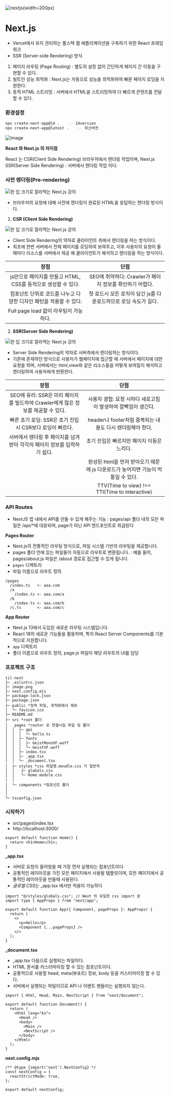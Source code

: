 ![nextjs](https://noticon-static.tammolo.com/dgggcrkxq/image/upload/v1566879300/noticon/fvty9lnsbjol5lq9u3by.svg){width=200px}

# Next.js

- Vercel에서 유지 관리하는 풀스택 웹 애플리케이션을 구축하기 위한 React 프레임워크
- SSR (Server-side Rendering) 방식

1. 페이지 라우팅 (Page Routing)
   : 별도의 설정 없이 간단하게 페이지 간 이동을 구현할 수 있다.
2. 빌트인 성능 최적화
   : Next.js는 자동으로 성능을 최적화하여 빠른 페이지 로딩을 지원한다.
3. 동적 HTML 스트리밍
   : 서버에서 HTML을 스트리밍하여 더 빠르게 콘텐츠를 전달할 수 있다.

### 환경설정

```bash
npx create-next-app@14 .    -- 14version
npx create-next-app@latest .    -- 최신버전
```

![Image](https://github.com/user-attachments/assets/82284a37-e230-45f3-a0ce-36f540aa5fc3)

**React 와 Next.js 의 차이점**

React 는 CSR(Client Side Rendering) 브라우저에서 렌더링 작업이며, Next.js SSR(Server Side Rendering) : 서버에서 렌더링 작업 이다.

### 사전 렌더링(Pre-rendering)

![한 입 크기로 잘라먹는 Next.js 강의](https://img1.daumcdn.net/thumb/R1280x0/?scode=mtistory2&fname=https%3A%2F%2Fblog.kakaocdn.net%2Fdn%2Fcymhaw%2FbtsJpJe9Y85%2FOuS2bpakkWwckWr5q6oK20%2Fimg.png)

- 브라우저의 요청에 대해 사전에 렌더링이 완료된 HTML을 응답하는 렌더링 방식이다.

1. **CSR (Client Side Rendering)**

![한 입 크기로 잘라먹는 Next.js 강의](https://img1.daumcdn.net/thumb/R1280x0/?scode=mtistory2&fname=https%3A%2F%2Fblog.kakaocdn.net%2Fdn%2FcTzYg2%2FbtsJpfyQt12%2FsSphn7Z2vi4WpzY3h9ihT0%2Fimg.png)

- Client Side Rendering의 약자로 클라이언트 측에서 렌더링을 하는 방식이다.
- 최초에 한번 서버에서 전체 페이지를 로딩하여 보여주고, 이후 사용자의 요청이 올 때마다 리소스를 서버에서 제공 해 클라이언트가 해석하고 렌더링을 하는 방식이다.

|                                장점                                |                               단점                               |
| :----------------------------------------------------------------: | :--------------------------------------------------------------: |
|   js만으로 페이지를 만들고 HTML, CSS를 동적으로 생성할 수 있다.    |     SEO에 취약하다: Crawler가 페이지 정보를 확인하기 어렵다.     |
| 컴포넌트 단위로 코드를 나누고 다양한 디자인 패턴을 적용할 수 있다. | 첫 로드시 모든 로직이 담긴 js를 다운로드하므로 로딩 속도가 길다. |
|               Full page load 없이 라우팅이 가능하다.               |                                                                  |

2. **SSR(Server Side Rendering)**

![한 입 크기로 잘라먹는 Next.js 강의](https://img1.daumcdn.net/thumb/R1280x0/?scode=mtistory2&fname=https%3A%2F%2Fblog.kakaocdn.net%2Fdn%2FQiWhJ%2FbtsJn81PoOX%2FUCaX7TU5g9PPLKVT2St1D0%2Fimg.jpg)

- Server Side Rendering의 약자로 서버측에서 렌더링하는 방식이다.
- 기존에 존재하던 방식으로 사용자가 웹페이지에 접근할 때 서버에서 페이지에 대한 요청을 하며, 서버에서는 html,view와 같은 리소스들을 어떻게 보여질지 해석하고 렌더링하여 사용자에게 반환한다.

|                                       장점                                       |                                       단점                                       |
| :------------------------------------------------------------------------------: | :------------------------------------------------------------------------------: |
| SEO에 유리: SSR은 미리 페이지를 빌드하여 Crawler에게 많은 정보를 제공할 수 있다. |          사용자 경험: 요청 시마다 새로고침이 발생하여 깜빡임이 생긴다.           |
|            빠른 초기 로딩: SSR은 초기 진입 시 CSR보다 로딩이 빠르다.             |            header나 footer처럼 중복되는 내용도 다시 렌더링해야 한다.             |
|     서버에서 렌더링 후 페이지를 넘겨받아 각각의 페이지 정보를 입력하기 쉽다.     |                    초기 진입은 빠르지만 페이지 이동은 느리다.                    |
|                                                                                  | 완성된 html을 먼저 받아오기 때문에 js 다운로드가 늦어지면 기능이 먹통일 수 있다. |
|                                                                                  |                  TTV(Time to view) !== TTI(Time to interactive)                  |

### API Routes

- NextJS 앱 내에서 API를 만들 수 있게 해주는 기능
  : pages/api 폴더 내의 모든 파일은 /api/\*에 대응되며, page가 아닌 API 엔드포인트로 취급된다

**Pages Router**

- Next.js의 전통적인 라우팅 방식으로, 파일 시스템 기반의 라우팅을 제공합니다.
- pages 폴더 안에 있는 파일들이 자동으로 라우트로 변환됩니다.
  : 예를 들어, pages/about.js 파일은 /about 경로로 접근할 수 있게 됩니다.
- `pages` 디렉토리
- 파일 이름으로 라우트 정의

```
/pages
  /index.ts   <- aaa.com
  /a
    /index.ts <- aaa.com/a
  /b
    /index.ts <- aaa.com/b
  /c.ts       <- aaa.com/c
```

**App Router**

- Next.js 13에서 도입된 새로운 라우팅 시스템입니다.
- React 18의 새로운 기능들을 활용하며, 특히 React Server Components를 기본적으로 지원합니다.
- `app` 디렉토리
- 폴더 이름으로 라우트 정의, page.js 파일이 해당 라우트의 UI를 담당

### 프로젝트 구조

```
til-next
├─ .eslintrc.json
├─ image.png
├─ next.config.mjs
├─ package-lock.json
├─ package.json
├─ public *정적 파일, 최적화에서 제외
│  └─ favicon.ico
├─ README.md
├─ src *root 폴더
│   pages *router 로 연결시킬 파일 및 폴더
│  │  ├─ api
│  │  │  └─ hello.ts
│  │  ├─ fonts
│  │  │  ├─ GeistMonoVF.woff
│  │  │  └─ GeistVF.woff
│  │  ├─ index.tsx
│  │  ├─ _app.tsx
│  │  └─ _document.tsx
│  ├─ styles *css 파일명.moudle.css 가 일반적
│  │   ├─ globals.css
│  │   └─ Home.module.css
│  │
│  └─ components *컴포넌트 폴더
│
│
└─ tsconfig.json

```

### 시작하기

- src\pages\index.tsx
- http://localhost:3000/

```tsx
export default function Home() {
  return <h1>Home</h1>;
}
```

**\_app.tsx**

- 서버로 요청이 들어왔을 때 가장 먼저 실행되는 컴포넌트이다
- 공통적인 레이아웃을 가진 모든 페이지에서 사용될 템플릿이며, 모든 페이지에서 공통적인 레이아웃을 만들때 사용된다.
- *글로벌 CSS*는 \_app.tsx 에서만 적용이 가능하다

```tsx
import "@/styles/globals.css"; // Next 의 유일한 css import 문
import type { AppProps } from "next/app";

export default function App({ Component, pageProps }: AppProps) {
  return (
    <>
      <p>Hello</p>
      <Component {...pageProps} />
    </>
  );
}
```

**\_document.tsx**

- \_app.tsx 다음으로 실행되는 파일이다.
- HTML 문서를 커스터마이징 할 수 있는 컴포넌트이다.
- 공통적으로 사용할 head, meta(뷰포트) 정보, body 등을 커스터마이징 할 수 있다.
- 서버에서 실행되는 파일이므로 API 나 이벤트 핸들러는 실행되지 않는다.

```tsx
import { Html, Head, Main, NextScript } from "next/document";

export default function Document() {
  return (
    <Html lang="ko">
      <Head />
      <body>
        <Main />
        <NextScript />
      </body>
    </Html>
  );
}
```

**next.config.mjs**

```tsx
/** @type {import('next').NextConfig} */
const nextConfig = {
  reactStrictMode: true,
};

export default nextConfig;
```
